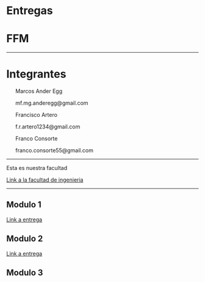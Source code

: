 # Entregas
<html>

<head>
   <link rel="shortcut icon" href="C:\modernas\favicon.png">

  
<h1>
FFM
  
</h1>
  
<hr>
  
</head>

<body>
  
<h1>
Integrantes
</h1>

<ul> Marcos Ander Egg </ul> <p>
 <ul> mf.mg.anderegg@gmail.com </ul> <p>
<ul> Francisco Artero </ul> <p>
  <ul> f.r.artero1234@gmail.com </ul> <p>
<ul> Franco Consorte </ul> <p>
  <ul> franco.consorte55@gmail.com </ul> <p>
<hr>

  Esta es nuestra facultad <p>
<a href="http://fing.uncu.edu.ar"> Link a la facultad de ingenieria </a>
<hr>
  
  
  <h2>
  Modulo 1
  </h2>  
  
  <a href="https://github.com/FranciscoArtero/TP1-2022"> Link a entrega </a>
 
  
 
  <h2>
  Modulo 2
  </h2>  
 
   <a href="https://github.com/FranciscoArtero/TP2-2022"> Link a entrega </a>
  
   <h2>
  Modulo 3
  </h2>  
